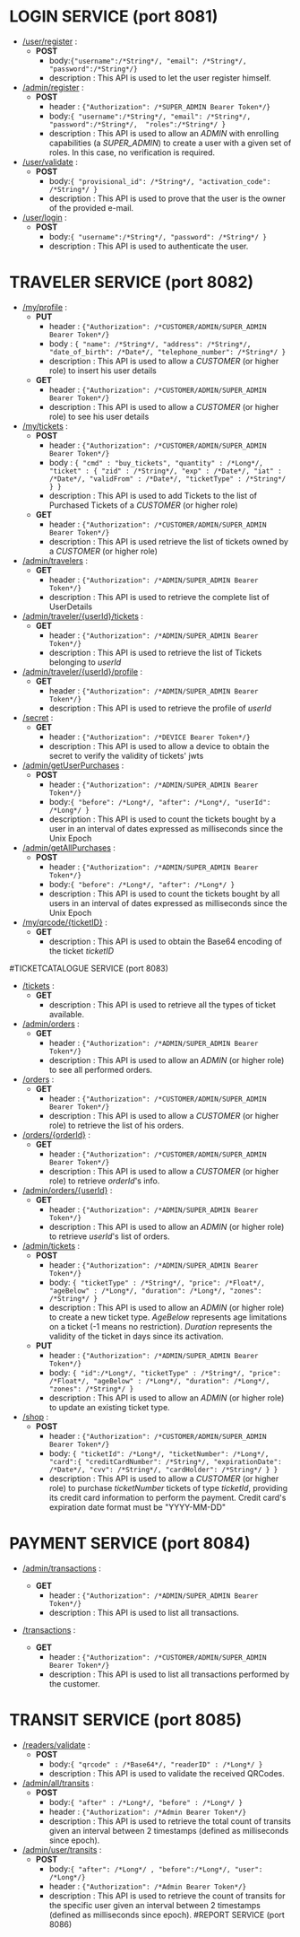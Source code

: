 # LOGIN SERVICE  (port 8081)
- [/user/register](http://localhost:8081/user/register) :
    - **POST**
        - body:`{"username":/*String*/,
          "email": /*String*/,
          "password":/*String*/}`
        - description : This API is used to let the user register himself.
- [/admin/register](http://localhost:8081/admin/register) :
    - **POST**
        - header : `{"Authorization": /*SUPER_ADMIN Bearer Token*/}` 
        - body:`{
          "username":/*String*/,
          "email": /*String*/,
          "password":/*String*/, 
          "roles":/*String*/
          }`
        - description : This API is used to allow an _ADMIN_ with enrolling capabilities (a _SUPER_ADMIN_) to create a user with a given set of roles. In this case, no verification is required. 
- [/user/validate](http://localhost:8081/user/validate) :
    - **POST**
        - body:`{
          "provisional_id": /*String*/,
          "activation_code": /*String*/
          }`
        - description : This API is used to prove that the user is the owner of the provided e-mail.
- [/user/login](http://localhost:8081/user/login) :
    - **POST**
        - body:`{
          "username":/*String*/,
          "password": /*String*/
          }`
        - description : This API is used to authenticate the user.

# TRAVELER SERVICE  (port 8082)
- [/my/profile](http://localhost:8082/my/profile) :
    - **PUT**
        - header : `{"Authorization": /*CUSTOMER/ADMIN/SUPER_ADMIN Bearer Token*/}`
        - body : `{
          "name": /*String*/,
          "address": /*String*/,
          "date_of_birth": /*Date*/,
          "telephone_number": /*String*/
          }`
        - description : This API is used to allow a _CUSTOMER_ (or higher role) to insert his user details
    - **GET**
        - header : `{"Authorization": /*CUSTOMER/ADMIN/SUPER_ADMIN Bearer Token*/}`
        - description : This API is used to allow a _CUSTOMER_ (or higher role) to see his user details
- [/my/tickets](http://localhost:8082/my/tickets) :
    - **POST**
        - header : `{"Authorization": /*CUSTOMER/ADMIN/SUPER_ADMIN Bearer Token*/}`
        - body : `{
          "cmd" : "buy_tickets",
          "quantity" : /*Long*/,
          "ticket" : {
          "zid" : /*String*/,
          "exp" : /*Date*/,
          "iat" : /*Date*/,
          "validFrom" : /*Date*/,
          "ticketType" : /*String*/
          }
          }`
        - description : This API is used to add Tickets to the list of Purchased Tickets of a _CUSTOMER_ (or higher role)
    - **GET**
        - header : `{"Authorization": /*CUSTOMER/ADMIN/SUPER_ADMIN Bearer Token*/}`
        - description : This API is used retrieve the list of tickets owned by a _CUSTOMER_ (or higher role)
- [/admin/travelers](http://localhost:8082/admin/travelers) :
  - **GET**
    - header : `{"Authorization": /*ADMIN/SUPER_ADMIN Bearer Token*/}`
    - description : This API is used to retrieve the complete list of UserDetails
- [/admin/traveler/{userId}/tickets](http://localhost:8082/admin/traveler/{userId}/tickets) :
    - **GET**
        - header : `{"Authorization": /*ADMIN/SUPER_ADMIN Bearer Token*/}`
        - description : This API is used to retrieve the list of Tickets belonging to _userId_
- [/admin/traveler/{userId}/profile](http://localhost:8082/admin/traveler/{userId}/profile) :
    - **GET**
        - header : `{"Authorization": /*ADMIN/SUPER_ADMIN Bearer Token*/}`
        - description : This API is used to retrieve the profile of _userId_
- [/secret](http://localhost:8082/secret) :
    - **GET**
        - header : `{"Authorization": /*DEVICE Bearer Token*/}`
        - description : This API is used to allow a device to obtain the secret to verify the validity of tickets' jwts
- [/admin/getUserPurchases](http://localhost:8082/admin/getUserPurchases) :
    - **POST**
        - header : `{"Authorization": /*ADMIN/SUPER_ADMIN Bearer Token*/}`
        - body:`{
          "before": /*Long*/,
          "after": /*Long*/,
          "userId": /*Long*/
        }`
        - description : This API is used to count the tickets bought by a user in an interval of dates expressed as milliseconds since the Unix Epoch
- [/admin/getAllPurchases](http://localhost:8082/admin/getAllPurchases) :
    - **POST**
        - header : `{"Authorization": /*ADMIN/SUPER_ADMIN Bearer Token*/}`
        - body:`{
          "before": /*Long*/,
          "after": /*Long*/
          }`
        - description : This API is used to count the tickets bought by all users in an interval of dates expressed as milliseconds since the Unix Epoch
- [/my/qrcode/{ticketID}](http://localhost:8082/my/qrcode/{ticketID}) :
    - **GET**
        - description : This API is used to obtain the Base64 encoding of the ticket _ticketID_
    
#TICKETCATALOGUE SERVICE  (port 8083)
- [/tickets](http://localhost:8083/tickets) :
    - **GET**
        - description : This API is used to retrieve all the types of ticket available.
- [/admin/orders](http://localhost:8083/admin/orders) :
    - **GET**
        - header : `{"Authorization": /*ADMIN/SUPER_ADMIN Bearer Token*/}`
        - description : This API is used to allow an _ADMIN_ (or higher role) to see all performed orders.
- [/orders](http://localhost:8083/orders) :
  - **GET**
    - header : `{"Authorization": /*CUSTOMER/ADMIN/SUPER_ADMIN Bearer Token*/}`
    - description : This API is used to allow a _CUSTOMER_ (or higher role) to retrieve the list of his orders.
- [/orders/{orderId}](http://localhost:8083/orders/{orderId}) :
    - **GET**
        - header : `{"Authorization": /*CUSTOMER/ADMIN/SUPER_ADMIN Bearer Token*/}`
        - description : This API is used to allow a _CUSTOMER_ (or higher role) to retrieve _orderId_'s info.
- [/admin/orders/{userId}](http://localhost:8083/admin/orders/{userId}) :
    - **GET**
        - header : `{"Authorization": /*ADMIN/SUPER_ADMIN Bearer Token*/}`
        - description : This API is used to allow an _ADMIN_ (or higher role) to retrieve _userId_'s list of orders.
- [/admin/tickets](http://localhost:8083/admin/tickets) :
    - **POST**
        - header : `{"Authorization": /*ADMIN/SUPER_ADMIN Bearer Token*/}`
        - body: `{
          "ticketType" : /*String*/,
          "price": /*Float*/,
          "ageBelow" : /*Long*/,
          "duration": /*Long*/,
          "zones": /*String*/
          }`
        - description : This API is used to allow an _ADMIN_ (or higher role) to create a new ticket type. _AgeBelow_ represents age limitations on a ticket (-1 means no restriction). _Duration_ represents the validity of the ticket in days since its activation.
  - **PUT**
      - header : `{"Authorization": /*ADMIN/SUPER_ADMIN Bearer Token*/}`
      - body: `{
        "id":/*Long*/,
        "ticketType" : /*String*/,
        "price": /*Float*/,
        "ageBelow" : /*Long*/,
        "duration": /*Long*/,
        "zones": /*String*/
        }`
      - description : This API is used to allow an _ADMIN_ (or higher role) to update an existing ticket type.
- [/shop](http://localhost:8083/shop) :
    - **POST**
        - header : `{"Authorization": /*CUSTOMER/ADMIN/SUPER_ADMIN Bearer Token*/}`
        - body: `{
          "ticketId": /*Long*/,
          "ticketNumber": /*Long*/,
          "card":{
          "creditCardNumber": /*String*/,
          "expirationDate": /*Date*/,
          "cvv": /*String*/,
          "cardHolder": /*String*/
          }
          }`
        - description : This API is used to allow a _CUSTOMER_ (or higher role) to purchase _ticketNumber_ tickets of type _ticketId_, providing its credit card information to perform the payment. Credit card's expiration date format must be "YYYY-MM-DD"
# PAYMENT SERVICE  (port 8084)
- [/admin/transactions](http://localhost:8084/admin/transactions) :
    - **GET**
      - header : `{"Authorization": /*ADMIN/SUPER_ADMIN Bearer Token*/}`
      - description : This API is used to list all transactions.

- [/transactions](http://localhost:8084/transactions) :
    - **GET**
        - header : `{"Authorization": /*CUSTOMER/ADMIN/SUPER_ADMIN Bearer Token*/}`
        - description : This API is used to list all transactions performed by the customer.
# TRANSIT SERVICE  (port 8085)
- [/readers/validate](http://localhost:8085/readers/validate) :
   - **POST**
      - body:`{
            "qrcode" : /*Base64*/,
            "readerID" : /*Long*/ }`
      - description : This API is used to validate the received QRCodes.
- [/admin/all/transits](http://localhost:8085/admin/all/transits) :
  - **POST**
      - body:`{
        "after" : /*Long*/,
        "before" : /*Long*/
        }`
      - header : `{"Authorization": /*Admin Bearer Token*/}`
      - description : This API is used to retrieve the total count of transits given an interval between 2 timestamps (defined as milliseconds since epoch).
- [/admin/user/transits](http://localhost:8085/admin/user/transits) :
    - **POST**
        - body:`{
          "after": /*Long*/ ,
          "before":/*Long*/,
          "user": /*Long*/}`
        - header : `{"Authorization": /*Admin Bearer Token*/}`
        - description : This API is used to retrieve the count of transits for the specific user given an interval between 2 timestamps (defined as milliseconds since epoch).
#REPORT SERVICE (port 8086)
